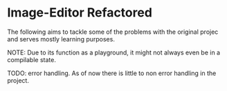 # Image-Editor Refactored

The following aims to tackle some of the problems with the original projec and serves mostly learning purposes.

NOTE: Due to its function as a playground, it might not always even be in a compilable state.

TODO: error handling. As of now there is little to non error handling in the project.